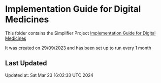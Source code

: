 # Implementation Guide for Digital Medicines
This folder contains the Simplifier Project [Implementation Guide for Digital Medicines](https://simplifier.net/epmaimplementationguidanceforr4)

It was created on 29/09/2023 and has been set up to run every 1 month

## Last Updated


Updated at: Sat Mar 23 16:02:33 UTC 2024
